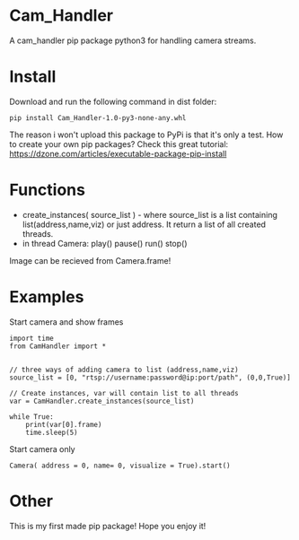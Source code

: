 # Cam_Handler
A cam_handler pip package python3 for handling camera streams.

# Install
Download and run the following command in dist folder:
```
pip install Cam_Handler-1.0-py3-none-any.whl
```
The reason i won't upload this package to PyPi is that it's only a test.
How to create your own pip packages?
Check this great tutorial:
https://dzone.com/articles/executable-package-pip-install

# Functions

* create_instances( source_list ) - where source_list is a list containing list(address,name,viz) or just address. It return a list of all created threads.
* in thread Camera:
play()
pause()
run()
stop()

Image can be recieved from Camera.frame!

# Examples

Start camera and show frames
```
import time
from CamHandler import *


// three ways of adding camera to list (address,name,viz)
source_list = [0, "rtsp://username:password@ip:port/path", (0,0,True)]

// Create instances, var will contain list to all threads
var = CamHandler.create_instances(source_list)

while True:
    print(var[0].frame)
    time.sleep(5)
```

Start camera only
```
Camera( address = 0, name= 0, visualize = True).start()
```

# Other
This is my first made pip package!
Hope you enjoy it!
